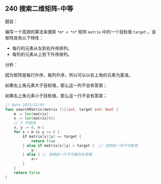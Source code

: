 ## 240 搜索二维矩阵-中等

题目：

编写一个高效的算法来搜索 `*m* x *n*` 矩阵 `matrix` 中的一个目标值 `target` 。该矩阵具有以下特性：

- 每行的元素从左到右升序排列。
- 每列的元素从上到下升序排列。



分析：

因为矩阵是每行升序，每列升序，所以可以以右上角的元素为基准。

如果右上角元素大于目标值，那么这一列不会有答案；

如果右上角元素小于目标值，那么这一行不会有答案；

```go
// date 2023/12/05
func searchMatrix(matrix [][]int, target int) bool {
    m := len(matrix)
    n := len(matrix[0])
    // Z 字查找
    x, y := 0, n-1
    for x < m && y >= 0 {
        if matrix[x][y] == target {
            return true
        } else if matrix[x][y] > target {  // 说明这一列不可能有
            y--
        } else { // 说明这一行不可能存在答案
            x++
        }
    }
    return false
}
```

